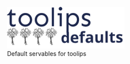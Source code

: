 <div align><img src = "https://github.com/ChifiSource/image_dump/blob/main/toolips/toolipsdefaults.png" href = "https://toolips.app"></img></div>
Default servables for toolips
